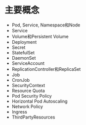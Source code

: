 # 主要概念

- Pod, Service, Namespace和Node
- Service
- Volume和Persistent Volume
- Deployment
- Secret
- StatefulSet
- DaemonSet
- ServiceAccount
- ReplicationController和ReplicaSet
- Job
- CronJob
- SecurityContext
- Resource Quota
- Pod Security Policy
- Horizontal Pod Autoscaling
- Network Policy
- Ingress
- ThirdPartyResources